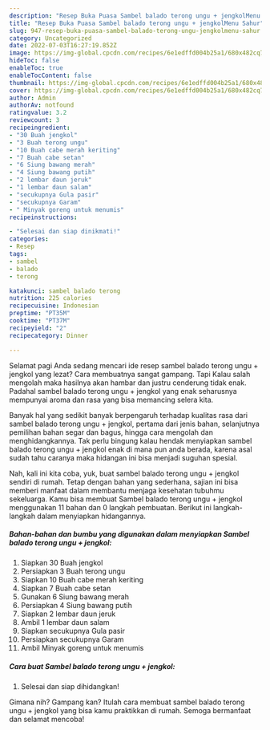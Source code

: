 ```yaml
---
description: "Resep Buka Puasa Sambel balado terong ungu + jengkolMenu Sahur"
title: "Resep Buka Puasa Sambel balado terong ungu + jengkolMenu Sahur"
slug: 947-resep-buka-puasa-sambel-balado-terong-ungu-jengkolmenu-sahur
category: Uncategorized
date: 2022-07-03T16:27:19.852Z
image: https://img-global.cpcdn.com/recipes/6e1edffd004b25a1/680x482cq70/sambel-balado-terong-ungu-jengkol-foto-resep-utama.jpg
hideToc: false
enableToc: true
enableTocContent: false
thumbnail: https://img-global.cpcdn.com/recipes/6e1edffd004b25a1/680x482cq70/sambel-balado-terong-ungu-jengkol-foto-resep-utama.jpg
cover: https://img-global.cpcdn.com/recipes/6e1edffd004b25a1/680x482cq70/sambel-balado-terong-ungu-jengkol-foto-resep-utama.jpg
author: Admin
authorAv: notfound
ratingvalue: 3.2
reviewcount: 3
recipeingredient:
- "30 Buah jengkol"
- "3 Buah terong ungu"
- "10 Buah cabe merah keriting"
- "7 Buah cabe setan"
- "6 Siung bawang merah"
- "4 Siung bawang putih"
- "2 lembar daun jeruk"
- "1 lembar daun salam"
- "secukupnya Gula pasir"
- "secukupnya Garam"
- " Minyak goreng untuk menumis"
recipeinstructions:

- "Selesai dan siap dinikmati!"
categories:
- Resep
tags:
- sambel
- balado
- terong

katakunci: sambel balado terong 
nutrition: 225 calories
recipecuisine: Indonesian
preptime: "PT35M"
cooktime: "PT37M"
recipeyield: "2"
recipecategory: Dinner

---
```



Selamat pagi Anda sedang mencari ide resep sambel balado terong ungu + jengkol yang lezat? Cara membuatnya sangat gampang. Tapi Kalau salah mengolah maka hasilnya akan hambar dan justru cenderung tidak enak. Padahal sambel balado terong ungu + jengkol yang enak seharusnya mempunyai aroma dan rasa yang bisa memancing selera kita.


Banyak hal yang sedikit banyak berpengaruh terhadap kualitas rasa dari sambel balado terong ungu + jengkol, pertama dari jenis bahan, selanjutnya pemilihan bahan segar dan bagus, hingga cara mengolah dan menghidangkannya. Tak perlu bingung kalau hendak menyiapkan sambel balado terong ungu + jengkol enak di mana pun anda berada, karena asal sudah tahu caranya maka hidangan ini bisa menjadi suguhan spesial.




Nah, kali ini kita coba, yuk, buat sambel balado terong ungu + jengkol sendiri di rumah. Tetap dengan bahan yang sederhana, sajian ini bisa memberi manfaat dalam membantu menjaga kesehatan tubuhmu sekeluarga. Kamu bisa membuat Sambel balado terong ungu + jengkol menggunakan 11 bahan dan 0 langkah pembuatan. Berikut ini langkah-langkah dalam menyiapkan hidangannya.

<!--inarticleads1-->

##### Bahan-bahan dan bumbu yang digunakan dalam menyiapkan Sambel balado terong ungu + jengkol:

1. Siapkan 30 Buah jengkol
1. Persiapkan 3 Buah terong ungu
1. Siapkan 10 Buah cabe merah keriting
1. Siapkan 7 Buah cabe setan
1. Gunakan 6 Siung bawang merah
1. Persiapkan 4 Siung bawang putih
1. Siapkan 2 lembar daun jeruk
1. Ambil 1 lembar daun salam
1. Siapkan secukupnya Gula pasir
1. Persiapkan secukupnya Garam
1. Ambil  Minyak goreng untuk menumis




<!--inarticleads2-->

##### Cara buat Sambel balado terong ungu + jengkol:


1. Selesai dan siap dihidangkan!



Gimana nih? Gampang kan? Itulah cara membuat sambel balado terong ungu + jengkol yang bisa kamu praktikkan di rumah. Semoga bermanfaat dan selamat mencoba!
